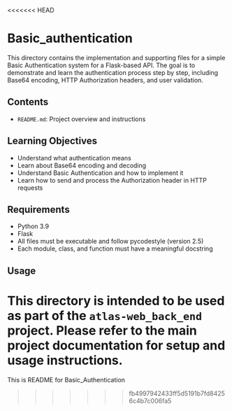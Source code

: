 <<<<<<< HEAD
# Basic_authentication

This directory contains the implementation and supporting files for a simple Basic Authentication system for a Flask-based API. The goal is to demonstrate and learn the authentication process step by step, including Base64 encoding, HTTP Authorization headers, and user validation.

## Contents
- `README.md`: Project overview and instructions

## Learning Objectives
- Understand what authentication means
- Learn about Base64 encoding and decoding
- Understand Basic Authentication and how to implement it
- Learn how to send and process the Authorization header in HTTP requests

## Requirements
- Python 3.9
- Flask
- All files must be executable and follow pycodestyle (version 2.5)
- Each module, class, and function must have a meaningful docstring

## Usage
This directory is intended to be used as part of the `atlas-web_back_end` project. Please refer to the main project documentation for setup and usage instructions.
=======
This is README for Basic_Authentication
>>>>>>> fb4997942433ff5d5191b7fd84256c4b7c006fa5
